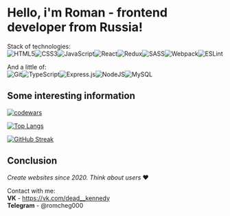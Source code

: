# Hello, i'm Roman - frontend developer from Russia!

Stack of technologies:  
![HTML5](https://img.shields.io/badge/html5-%23E34F26.svg?style=for-the-badge&logo=html5&logoColor=white)![CSS3](https://img.shields.io/badge/css3-%231572B6.svg?style=for-the-badge&logo=css3&logoColor=white)![JavaScript](https://img.shields.io/badge/javascript-%23323330.svg?style=for-the-badge&logo=javascript&logoColor=%23F7DF1E)![React](https://img.shields.io/badge/react-%2320232a.svg?style=for-the-badge&logo=react&logoColor=%2361DAFB)![Redux](https://img.shields.io/badge/redux-%23593d88.svg?style=for-the-badge&logo=redux&logoColor=white)![SASS](https://img.shields.io/badge/SASS-hotpink.svg?style=for-the-badge&logo=SASS&logoColor=white)![Webpack](https://img.shields.io/badge/webpack-%238DD6F9.svg?style=for-the-badge&logo=webpack&logoColor=black)![ESLint](https://img.shields.io/badge/ESLint-4B3263?style=for-the-badge&logo=eslint&logoColor=white)

 
 And a little of:  
 ![Git](https://img.shields.io/badge/git-%23F05033.svg?style=for-the-badge&logo=git&logoColor=white)![TypeScript](https://img.shields.io/badge/typescript-%23007ACC.svg?style=for-the-badge&logo=typescript&logoColor=white)![Express.js](https://img.shields.io/badge/express.js-%23404d59.svg?style=for-the-badge&logo=express&logoColor=%2361DAFB)![NodeJS](https://img.shields.io/badge/node.js-6DA55F?style=for-the-badge&logo=node.js&logoColor=white)![MySQL](https://img.shields.io/badge/mysql-%2300f.svg?style=for-the-badge&logo=mysql&logoColor=white)    

## Some interesting information
[![codewars](https://www.codewars.com/users/KurdukovProg/badges/large)](https://www.codewars.com/users/KurdukovProg)  
  
[![Top Langs](https://github-readme-stats.vercel.app/api/top-langs/?username=novemberrain00&layout=compact)](https://github.com/anuraghazra/github-readme-stats)

[![GitHub Streak](https://streak-stats.demolab.com/?user=novemberrain00)](https://git.io/streak-stats)

## Conclusion

*Create websites since 2020. Think about users* ❤

Contact with me:       
**VK** - https://vk.com/dead__kennedy  
**Telegram** - @romcheg000  




  
